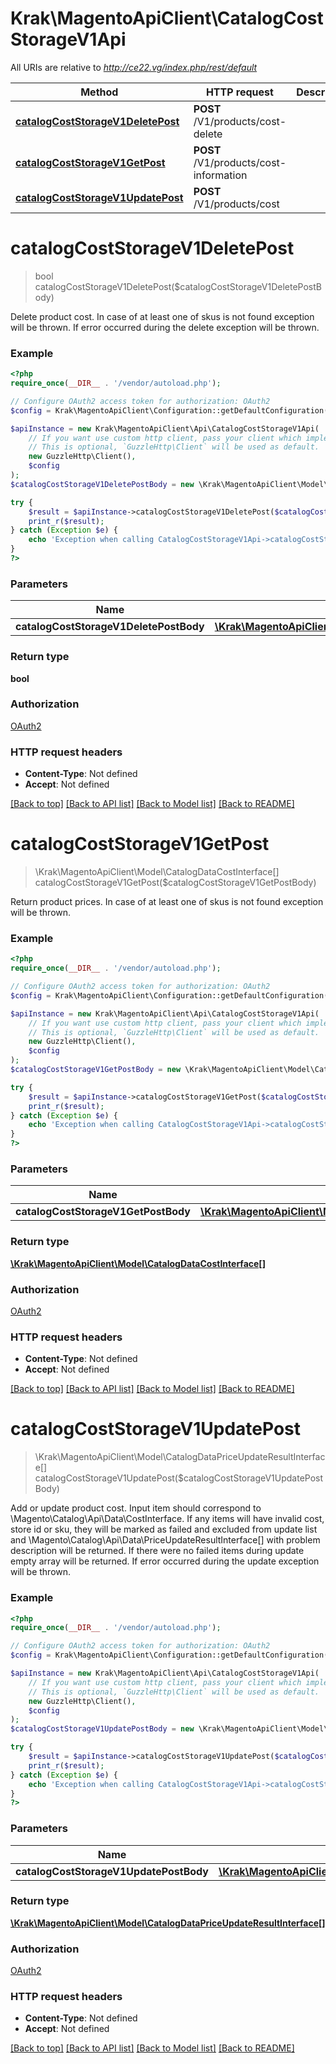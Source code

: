 # Krak\MagentoApiClient\CatalogCostStorageV1Api

All URIs are relative to *http://ce22.vg/index.php/rest/default*

Method | HTTP request | Description
------------- | ------------- | -------------
[**catalogCostStorageV1DeletePost**](CatalogCostStorageV1Api.md#catalogCostStorageV1DeletePost) | **POST** /V1/products/cost-delete | 
[**catalogCostStorageV1GetPost**](CatalogCostStorageV1Api.md#catalogCostStorageV1GetPost) | **POST** /V1/products/cost-information | 
[**catalogCostStorageV1UpdatePost**](CatalogCostStorageV1Api.md#catalogCostStorageV1UpdatePost) | **POST** /V1/products/cost | 


# **catalogCostStorageV1DeletePost**
> bool catalogCostStorageV1DeletePost($catalogCostStorageV1DeletePostBody)



Delete product cost. In case of at least one of skus is not found exception will be thrown. If error occurred during the delete exception will be thrown.

### Example
```php
<?php
require_once(__DIR__ . '/vendor/autoload.php');

// Configure OAuth2 access token for authorization: OAuth2
$config = Krak\MagentoApiClient\Configuration::getDefaultConfiguration()->setAccessToken('YOUR_ACCESS_TOKEN');

$apiInstance = new Krak\MagentoApiClient\Api\CatalogCostStorageV1Api(
    // If you want use custom http client, pass your client which implements `GuzzleHttp\ClientInterface`.
    // This is optional, `GuzzleHttp\Client` will be used as default.
    new GuzzleHttp\Client(),
    $config
);
$catalogCostStorageV1DeletePostBody = new \Krak\MagentoApiClient\Model\CatalogCostStorageV1DeletePostBody(); // \Krak\MagentoApiClient\Model\CatalogCostStorageV1DeletePostBody | 

try {
    $result = $apiInstance->catalogCostStorageV1DeletePost($catalogCostStorageV1DeletePostBody);
    print_r($result);
} catch (Exception $e) {
    echo 'Exception when calling CatalogCostStorageV1Api->catalogCostStorageV1DeletePost: ', $e->getMessage(), PHP_EOL;
}
?>
```

### Parameters

Name | Type | Description  | Notes
------------- | ------------- | ------------- | -------------
 **catalogCostStorageV1DeletePostBody** | [**\Krak\MagentoApiClient\Model\CatalogCostStorageV1DeletePostBody**](../Model/CatalogCostStorageV1DeletePostBody.md)|  | [optional]

### Return type

**bool**

### Authorization

[OAuth2](../../README.md#OAuth2)

### HTTP request headers

 - **Content-Type**: Not defined
 - **Accept**: Not defined

[[Back to top]](#) [[Back to API list]](../../README.md#documentation-for-api-endpoints) [[Back to Model list]](../../README.md#documentation-for-models) [[Back to README]](../../README.md)

# **catalogCostStorageV1GetPost**
> \Krak\MagentoApiClient\Model\CatalogDataCostInterface[] catalogCostStorageV1GetPost($catalogCostStorageV1GetPostBody)



Return product prices. In case of at least one of skus is not found exception will be thrown.

### Example
```php
<?php
require_once(__DIR__ . '/vendor/autoload.php');

// Configure OAuth2 access token for authorization: OAuth2
$config = Krak\MagentoApiClient\Configuration::getDefaultConfiguration()->setAccessToken('YOUR_ACCESS_TOKEN');

$apiInstance = new Krak\MagentoApiClient\Api\CatalogCostStorageV1Api(
    // If you want use custom http client, pass your client which implements `GuzzleHttp\ClientInterface`.
    // This is optional, `GuzzleHttp\Client` will be used as default.
    new GuzzleHttp\Client(),
    $config
);
$catalogCostStorageV1GetPostBody = new \Krak\MagentoApiClient\Model\CatalogCostStorageV1GetPostBody(); // \Krak\MagentoApiClient\Model\CatalogCostStorageV1GetPostBody | 

try {
    $result = $apiInstance->catalogCostStorageV1GetPost($catalogCostStorageV1GetPostBody);
    print_r($result);
} catch (Exception $e) {
    echo 'Exception when calling CatalogCostStorageV1Api->catalogCostStorageV1GetPost: ', $e->getMessage(), PHP_EOL;
}
?>
```

### Parameters

Name | Type | Description  | Notes
------------- | ------------- | ------------- | -------------
 **catalogCostStorageV1GetPostBody** | [**\Krak\MagentoApiClient\Model\CatalogCostStorageV1GetPostBody**](../Model/CatalogCostStorageV1GetPostBody.md)|  | [optional]

### Return type

[**\Krak\MagentoApiClient\Model\CatalogDataCostInterface[]**](../Model/CatalogDataCostInterface.md)

### Authorization

[OAuth2](../../README.md#OAuth2)

### HTTP request headers

 - **Content-Type**: Not defined
 - **Accept**: Not defined

[[Back to top]](#) [[Back to API list]](../../README.md#documentation-for-api-endpoints) [[Back to Model list]](../../README.md#documentation-for-models) [[Back to README]](../../README.md)

# **catalogCostStorageV1UpdatePost**
> \Krak\MagentoApiClient\Model\CatalogDataPriceUpdateResultInterface[] catalogCostStorageV1UpdatePost($catalogCostStorageV1UpdatePostBody)



Add or update product cost. Input item should correspond to \\Magento\\Catalog\\Api\\Data\\CostInterface. If any items will have invalid cost, store id or sku, they will be marked as failed and excluded from update list and \\Magento\\Catalog\\Api\\Data\\PriceUpdateResultInterface[] with problem description will be returned. If there were no failed items during update empty array will be returned. If error occurred during the update exception will be thrown.

### Example
```php
<?php
require_once(__DIR__ . '/vendor/autoload.php');

// Configure OAuth2 access token for authorization: OAuth2
$config = Krak\MagentoApiClient\Configuration::getDefaultConfiguration()->setAccessToken('YOUR_ACCESS_TOKEN');

$apiInstance = new Krak\MagentoApiClient\Api\CatalogCostStorageV1Api(
    // If you want use custom http client, pass your client which implements `GuzzleHttp\ClientInterface`.
    // This is optional, `GuzzleHttp\Client` will be used as default.
    new GuzzleHttp\Client(),
    $config
);
$catalogCostStorageV1UpdatePostBody = new \Krak\MagentoApiClient\Model\CatalogCostStorageV1UpdatePostBody(); // \Krak\MagentoApiClient\Model\CatalogCostStorageV1UpdatePostBody | 

try {
    $result = $apiInstance->catalogCostStorageV1UpdatePost($catalogCostStorageV1UpdatePostBody);
    print_r($result);
} catch (Exception $e) {
    echo 'Exception when calling CatalogCostStorageV1Api->catalogCostStorageV1UpdatePost: ', $e->getMessage(), PHP_EOL;
}
?>
```

### Parameters

Name | Type | Description  | Notes
------------- | ------------- | ------------- | -------------
 **catalogCostStorageV1UpdatePostBody** | [**\Krak\MagentoApiClient\Model\CatalogCostStorageV1UpdatePostBody**](../Model/CatalogCostStorageV1UpdatePostBody.md)|  | [optional]

### Return type

[**\Krak\MagentoApiClient\Model\CatalogDataPriceUpdateResultInterface[]**](../Model/CatalogDataPriceUpdateResultInterface.md)

### Authorization

[OAuth2](../../README.md#OAuth2)

### HTTP request headers

 - **Content-Type**: Not defined
 - **Accept**: Not defined

[[Back to top]](#) [[Back to API list]](../../README.md#documentation-for-api-endpoints) [[Back to Model list]](../../README.md#documentation-for-models) [[Back to README]](../../README.md)


